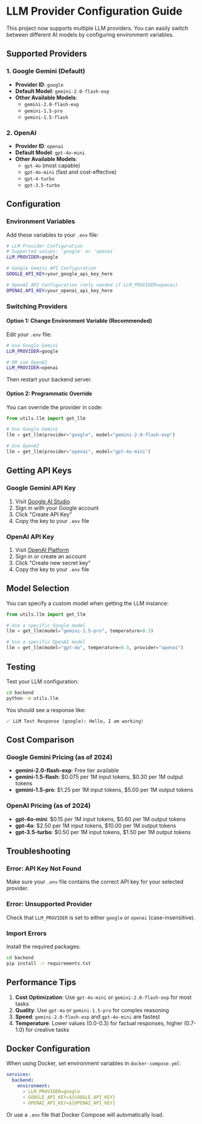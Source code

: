 # LLM Provider Configuration Guide

This project now supports multiple LLM providers. You can easily switch between different AI models by configuring environment variables.

## Supported Providers

### 1. Google Gemini (Default)
- **Provider ID**: `google`
- **Default Model**: `gemini-2.0-flash-exp`
- **Other Available Models**: 
  - `gemini-2.0-flash-exp`
  - `gemini-1.5-pro`
  - `gemini-1.5-flash`

### 2. OpenAI
- **Provider ID**: `openai`
- **Default Model**: `gpt-4o-mini`
- **Other Available Models**:
  - `gpt-4o` (most capable)
  - `gpt-4o-mini` (fast and cost-effective)
  - `gpt-4-turbo`
  - `gpt-3.5-turbo`

## Configuration

### Environment Variables

Add these variables to your `.env` file:

```bash
# LLM Provider Configuration
# Supported values: 'google' or 'openai'
LLM_PROVIDER=google

# Google Gemini API Configuration
GOOGLE_API_KEY=your_google_api_key_here

# OpenAI API Configuration (only needed if LLM_PROVIDER=openai)
OPENAI_API_KEY=your_openai_api_key_here
```

### Switching Providers

#### Option 1: Change Environment Variable (Recommended)
Edit your `.env` file:
```bash
# Use Google Gemini
LLM_PROVIDER=google

# OR use OpenAI
LLM_PROVIDER=openai
```

Then restart your backend server.

#### Option 2: Programmatic Override
You can override the provider in code:

```python
from utils.llm import get_llm

# Use Google Gemini
llm = get_llm(provider="google", model="gemini-2.0-flash-exp")

# Use OpenAI
llm = get_llm(provider="openai", model="gpt-4o-mini")
```

## Getting API Keys

### Google Gemini API Key
1. Visit [Google AI Studio](https://makersuite.google.com/app/apikey)
2. Sign in with your Google account
3. Click "Create API Key"
4. Copy the key to your `.env` file

### OpenAI API Key
1. Visit [OpenAI Platform](https://platform.openai.com/api-keys)
2. Sign in or create an account
3. Click "Create new secret key"
4. Copy the key to your `.env` file

## Model Selection

You can specify a custom model when getting the LLM instance:

```python
from utils.llm import get_llm

# Use a specific Google model
llm = get_llm(model="gemini-1.5-pro", temperature=0.3)

# Use a specific OpenAI model
llm = get_llm(model="gpt-4o", temperature=0.3, provider="openai")
```

## Testing

Test your LLM configuration:

```bash
cd backend
python -m utils.llm
```

You should see a response like:
```
✅ LLM Test Response (google): Hello, I am working!
```

## Cost Comparison

### Google Gemini Pricing (as of 2024)
- **gemini-2.0-flash-exp**: Free tier available
- **gemini-1.5-flash**: $0.075 per 1M input tokens, $0.30 per 1M output tokens
- **gemini-1.5-pro**: $1.25 per 1M input tokens, $5.00 per 1M output tokens

### OpenAI Pricing (as of 2024)
- **gpt-4o-mini**: $0.15 per 1M input tokens, $0.60 per 1M output tokens
- **gpt-4o**: $2.50 per 1M input tokens, $10.00 per 1M output tokens
- **gpt-3.5-turbo**: $0.50 per 1M input tokens, $1.50 per 1M output tokens

## Troubleshooting

### Error: API Key Not Found
Make sure your `.env` file contains the correct API key for your selected provider.

### Error: Unsupported Provider
Check that `LLM_PROVIDER` is set to either `google` or `openai` (case-insensitive).

### Import Errors
Install the required packages:
```bash
cd backend
pip install -r requirements.txt
```

## Performance Tips

1. **Cost Optimization**: Use `gpt-4o-mini` or `gemini-2.0-flash-exp` for most tasks
2. **Quality**: Use `gpt-4o` or `gemini-1.5-pro` for complex reasoning
3. **Speed**: `gemini-2.0-flash-exp` and `gpt-4o-mini` are fastest
4. **Temperature**: Lower values (0.0-0.3) for factual responses, higher (0.7-1.0) for creative tasks

## Docker Configuration

When using Docker, set environment variables in `docker-compose.yml`:

```yaml
services:
  backend:
    environment:
      - LLM_PROVIDER=google
      - GOOGLE_API_KEY=${GOOGLE_API_KEY}
      - OPENAI_API_KEY=${OPENAI_API_KEY}
```

Or use a `.env` file that Docker Compose will automatically load.
